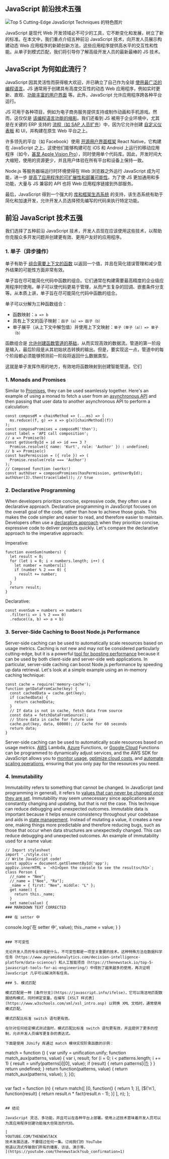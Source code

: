 ## JavaScript 前沿技术五强

![Top 5 Cutting-Edge JavaScript Techniques 的特色图片](https://cdn.thenewstack.io/media/2024/05/97064ccd-alex-shuper-15wviwvlbdk-unsplash-1024x683.jpg)

JavaScript 是现代 Web 开发领域必不可少的工具，它不断变化和发展，树立了新的标准。在本文中，我们重点介绍五种前沿 JavaScript 技术，向开发人员展示构建动态 Web 应用程序的新颖创新方法，这些应用程序提供高水平的交互性和性能。从单子到模式匹配，我们将引导你了解高级开发人员的最新最棒的 JS 技术。

## JavaScript 为何如此流行？

JavaScript 因其灵活性而获得极大欢迎，并已确立了自己作为全球 [使用最广泛的编程语言](https://www.statista.com/statistics/793628/worldwide-developer-survey-most-used-languages/)。JS 通常用于创建具有高度交互性的动态 Web 应用程序，例如实时更新、直观、[功能丰富的用户界面](https://thenewstack.io/netlifys-approach-to-the-frontend-according-to-its-new-cto/) 等。此外，JavaScript 允许应用程序跨各种平台运行。

JS 可用于各种项目，例如为电子商务服务提供支持或制作动画和手机游戏。然而，这仅仅是 [该编程语言功能的缩影](https://thenewstack.io/web-development-in-2023-javascript-still-rules-ai-emerges/)。我们还看到 JS 被用于企业环境中，尤其是在关键的 ERP 支持的 [流程（如 SAP 人员扩充](https://www.suretysystems.com/insights/closer-look-sap-staff-augmentation-with-surety-systems/)）中，因为它允许创建 [自定义仪表板](https://thenewstack.io/5-dashboard-design-best-practices/) 和 UI，并构建在原生 Web 平台之上。

许多领先的平台（如 Facebook）使用 [开源用户界面框架](https://reactnative.dev/) React Native，它构建在 JavaScript 之上。这使他们能够构建可在 iOS 和 Android 上运行的移动应用程序（如今，[甚至 Apple Vision Pro](https://thenewstack.io/react-native-fork-supports-development-on-apple-vision-pro/)），同时使用单个代码库。因此，开发时间大大缩短，使用的资源更少，并且用户体验在所有平台和设备上保持一致。

Node.js 等服务器端运行时环境使得在 Web 浏览器之外运行 JavaScript 成为可能，进一步 [提高了应用程序的可扩展性和部署可能性](https://thenewstack.io/node-js-22-release-improves-developer-experience/)。为了使 JS 更加通用和多功能，大量与 JS 兼容的 API 也将 Web 应用程序链接到外部服务。

最后，JavaScript 得到一个强大的 [库和框架生态系统](https://thenewstack.io/learn-more-by-building-your-own-custom-javascript-framework/) 的支持，该生态系统有助于简化和加速开发，允许开发人员选择预先编写的代码来执行特定功能。

## 前沿 JavaScript 技术五强

我们选择了五种前沿 JavaScript 技术，开发人员现在应该使用这些技术，以帮助你克服众多开发问题并创建更有效、更用户友好的应用程序。

### 1. 单子（异步操作）

单子有助于 [组合需要上下文的函数](https://tech.nextroll.com/blog/dev/2022/11/11/exploring-monads-javascript.html) 以返回一个值，并且在简化错误管理和减少意外结果的可能性方面非常有效。

单子旨在尽可能简化代码中函数的组合。它们通常在构建需要最高精度的企业级应用程序时使用。单子可以使代码更易于管理，从而产生复杂的回调、嵌套条件分支等。从本质上讲，单子旨在尽可能简化代码中函数的组合。

单子可以分解为三种函数组合：

- 函数映射：`a => b`
- 具有上下文的函子映射：`函子（a）=> 函子（b）`
- 单子展平（从上下文中解包值）并使用上下文映射：`单子（单子（a））=> 单子（b）`

函数组合是 [允许创建函数管道的基础](https://www.freecodecamp.org/news/function-composition-in-javascript/)，从而实现高效的数据流。管道的第一阶段是输入，最后阶段是从其初始状态转换的输出。但是，要实现这一点，管道中的每个阶段都必须能够预测前一阶段将返回什么数据类型。

这就是单子发挥作用的地方，有效地将函数映射到创建智能管道。它们
### 1. Monads and Promises
Similar to [Promises](https://thenewstack.io/what-are-promises-in-javascript/), they can be used seamlessly together.
Here's an example of using a monad to fetch a user from an [asynchronous API](https://blog.hubspot.com/website/asynchronous-api) and then passing that user data to another asynchronous API to perform a calculation:

```
const composeM = chainMethod => (...ms) => (
  ms.reduce((f, g) => x => g(x)[chainMethod](f))
);
const composePromises = composeM('then');
const label = 'API call composition';
// a => Promise(b)
const getUserById = id => id === 3 ?
  Promise.resolve({ name: 'Kurt', role: 'Author' }) : undefined;
// b => Promise(c)
const hasPermission = ({ role }) => (
  Promise.resolve(role === 'Author')
);
// Composed function (works!)
const authUser = composePromises(hasPermission, getUserById);
authUser(3).then(trace(label)); // true
```

### 2. Declarative Programming
When developers prioritize concise, expressive code, they often use a declarative approach.
Declarative programming in JavaScript focuses on the overall goal of the code, rather than how to achieve those goals. This makes the code simpler and easier to read, and therefore easier to maintain. Developers often use a [declarative approach](https://www.geeksforgeeks.org/difference-between-imperative-and-declarative-programming/) when they prioritize concise, expressive code to deliver projects quickly.
Let's compare the declarative approach to the imperative approach:

Imperative:

```
function evenSum(numbers) {
  let result = 0;
  for (let i = 0; i < numbers.length; i++) {
    let number = numbers[i]
    if (number % 2 === 0) {
      result += number;
    }
  }
  return result;
}
```

Declarative:

```
const evenSum = numbers => numbers
  .filter(i => i % 2 === 0)
  .reduce((a, b) => a + b)
```

### 3. Server-Side Caching to Boost Node.js Performance
Server-side caching can be used to automatically scale resources based on usage metrics.
Caching is not new and may not be considered particularly cutting-edge, but it is a powerful [tool for boosting performance](https://thenewstack.io/3-reasons-an-inefficient-cache-is-worse-than-no-cache-at-all/) because it can be used by both client-side and server-side web applications. In particular, server-side caching can boost Node.js performance by speeding up data retrieval.
Let's look at a simple example using an in-memory caching technique:

```
const cache = require('memory-cache');
function getDataFromCache(key) {
  const cachedData = cache.get(key);
  if (cachedData) {
    return cachedData;
  }
  // If data is not in cache, fetch data from source
  const data = fetchDataFromSource();
  // Store data in cache for future use
  cache.put(key, data, 60000); // Cache for 60 seconds
  return data;
}
```

Server-side caching can be used to automatically scale resources based on usage metrics. [AWS](https://aws.amazon.com/?utm_content=inline+mention) Lambda, [Azure](https://news.microsoft.com/?utm_content=inline+mention) Functions, or [Google Cloud](https://cloud.google.com/?utm_content=inline+mention) Functions can be programmed to dynamically adjust services, and the AWS SDK for JavaScript allows you to [monitor usage](https://thenewstack.io/monitoring-methodologies-red-and-use/), [optimize cloud costs](https://cast.ai/blog/top-6-cloud-cost-management-tools-youll-need-to-thrive/), and [automate scaling operations](https://learn.microsoft.com/en-us/azure/azure-monitor/autoscale/autoscale-overview), ensuring that you only pay for the resources you need.

### 4. Immutability
Immutability refers to something that cannot be changed. In JavaScript (and programming in general), it refers to [values that can never be changed once they are set](https://css-tricks.com/understanding-immutability-in-javascript/). Immutability may seem unnecessary since applications are constantly changing and updating, but that is not the case.
This technique can reduce debugging and unexpected outcomes.
Immutable data is important because it helps ensure consistency throughout your codebase and aids in [state management](https://thenewstack.io/how-to-simplify-global-state-management-in-react-using-jotai/). Instead of mutating a value, it creates a new one, making things more predictable and therefore reducing bugs, such as those that occur when data structures are unexpectedly changed. This can reduce debugging and unexpected outcomes.
An example of immutability used for a name value:

```
// Import stylesheet
import './style.css';
// Write JavaScript code!
const appDiv = document.getElementById('app');
appDiv.innerHTML = `<h1>Open the console to see the results</h1>`;
class Person {
  //_name = "Nee";
  //_name = ["Nee", "Ra"];
  _name = { first: "Nee", middle: "L" };
  get name() {
    return this._name;
  }
  set name(value) {
### MARKDOWN TEXT CORRECTED

### 在 setter 中

```
console.log('在 setter 中', value);
this._name = value;
}
}
```

### 不可变性

无论开发人员的专业领域是什么，不可变性都是一项至关重要的技术。这种特殊方法在数据科学任务（https://www.pyramidanalytics.com/decision-intelligence-platform/data-science/）和人工智能项目（https://thenewstack.io/top-5-javascript-tools-for-ai-engineering/）中得到了越来越多的使用，再次证明 JavaScript 几乎可以解决所有任务。

### 5. 模式匹配

模式匹配是一种 [条件分支](https://javascript.info/ifelse)，它可以简洁地匹配数据结构模式，同时绑定变量。在编写 [XSLT 样式表](https://www.w3schools.com/xml/xsl_intro.asp) 以转换 XML 文档时，通常使用模式匹配。

模式匹配比标准 switch 语句更有效。

在针对任何给定模式测试值时，模式匹配比标准 switch 语句更有效，并且提供了更多的控制，允许开发人员编写更复杂的表达式。

下面是使用 JUnify 库通过 match 模块实现阶乘函数的示例：

```
match = function () {
var unify = unification.unify;
function match_aux(patterns, value) {
var i, result;
for (i = 0; i < patterns.length; i += 1) {
result = unify(patterns[i][0], value);
if (result) {
return patterns[i][1](result);
}
}
return undefined;
}
return function(patterns, value) {
return match_aux(patterns, value);
};
}();
```

```
var fact = function (n) {
return match([
[0, function() { return 1; }],
[$('n'), function(result) {
return result.n * fact(result.n - 1);
}]
], n);
};
```

## 结论

JavaScript 灵活、多功能，并且可以在各种平台上部署。使用上述技术意味着开发人员可以为其应用程序创建功能强大但简洁的代码。

[
YOUTUBE.COM/THENEWSTACK
技术发展迅速，不要错过任何一集。订阅我们的 YouTube
频道以流式传输我们所有的播客、访谈、演示等。
](https://youtube.com/thenewstack?sub_confirmation=1)